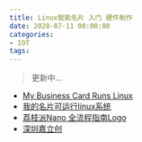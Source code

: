 ```yaml
---
title: Linux智能名片 入门 硬件制作
date: 2020-07-11 00:00:00
categories:
- IOT
tags: 
---
```


> 更新中...


- [My Business Card Runs Linux](https://www.thirtythreeforty.net/posts/2019/12/my-business-card-runs-linux/)
- [我的名片可运行linux系统](https://mp.weixin.qq.com/s/7Bd7zazdIhsA4SIppLE6nA)
- [荔枝派Nano 全流程指南Logo](http://nano.lichee.pro/get_started/first_eye.html)
- [深圳嘉立创](https://www.jlc.com/)